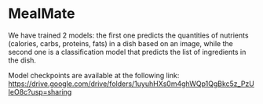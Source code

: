# MealMate
We have trained 2 models: the first one predicts the quantities of nutrients (calories, carbs, proteins, fats) in a dish based on an image, while the second one is a classification model that predicts the list of ingredients in the dish.

Model checkpoints are available at the following link:
https://drive.google.com/drive/folders/1uyuhHXs0m4ghWQp1QgBkc5z_PzUIeO8c?usp=sharing
